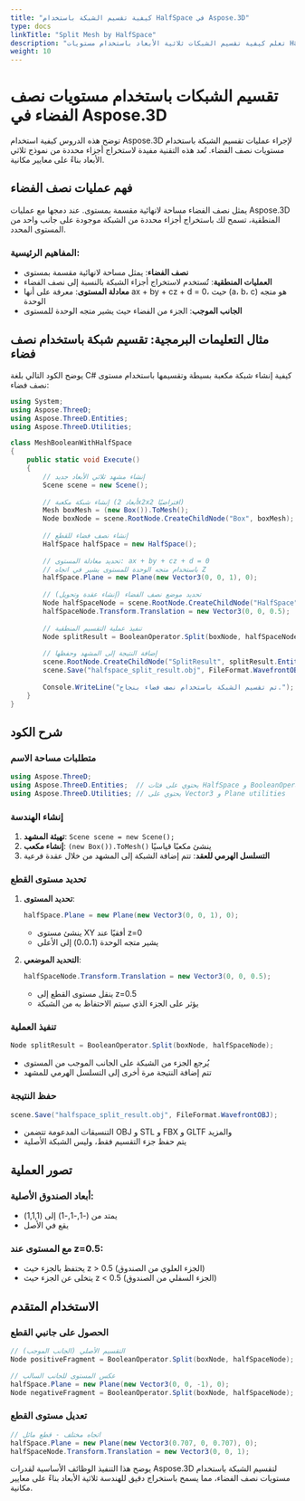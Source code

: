```yaml
---
title: "كيفية تقسيم الشبكة باستخدام HalfSpace في Aspose.3D"
type: docs
linkTitle: "Split Mesh by HalfSpace"
description: "تعلم كيفية تقسيم الشبكات ثلاثية الأبعاد باستخدام مستويات HalfSpace في Aspose.3D"
weight: 10
---
```


# تقسيم الشبكات باستخدام مستويات نصف الفضاء في Aspose.3D

توضح هذه الدروس كيفية استخدام Aspose.3D لإجراء عمليات تقسيم الشبكة باستخدام مستويات نصف الفضاء. تُعد هذه التقنية مفيدة لاستخراج أجزاء محددة من نموذج ثلاثي الأبعاد بناءً على معايير مكانية.

## فهم عمليات نصف الفضاء

يمثل نصف الفضاء مساحة لانهائية مقسمة بمستوى. عند دمجها مع عمليات Aspose.3D المنطقية، تسمح لك باستخراج أجزاء محددة من الشبكة موجودة على جانب واحد من المستوى المحدد.

### المفاهيم الرئيسية:
- **نصف الفضاء**: يمثل مساحة لانهائية مقسمة بمستوى
- **العمليات المنطقية**: تُستخدم لاستخراج أجزاء الشبكة بالنسبة إلى نصف الفضاء
- **معادلة المستوى**: معرفة على أنها ax + by + cz + d = 0، حيث (a، b، c) هو متجه الوحدة
- **الجانب الموجب**: الجزء من الفضاء حيث يشير متجه الوحدة للمستوى

## مثال التعليمات البرمجية: تقسيم شبكة باستخدام نصف فضاء

يوضح الكود التالي بلغة C# كيفية إنشاء شبكة مكعبة بسيطة وتقسيمها باستخدام مستوى نصف فضاء:

```csharp
using System;
using Aspose.ThreeD;
using Aspose.ThreeD.Entities;
using Aspose.ThreeD.Utilities;

class MeshBooleanWithHalfSpace
{
    public static void Execute()
    {
        // إنشاء مشهد ثلاثي الأبعاد جديد
        Scene scene = new Scene();
        
        // إنشاء شبكة مكعبة (أبعاد 2x2x2 افتراضيًا)
        Mesh boxMesh = (new Box()).ToMesh();
        Node boxNode = scene.RootNode.CreateChildNode("Box", boxMesh);
        
        // إنشاء نصف فضاء للقطع
        HalfSpace halfSpace = new HalfSpace();
        
        // تحديد معادلة المستوى: ax + by + cz + d = 0
        // باستخدام متجه الوحدة للمستوى يشير في اتجاه Z
        halfSpace.Plane = new Plane(new Vector3(0, 0, 1), 0);
        
        // تحديد موضع نصف الفضاء (إنشاء عقدة وتحويل)
        Node halfSpaceNode = scene.RootNode.CreateChildNode("HalfSpace", halfSpace);
        halfSpaceNode.Transform.Translation = new Vector3(0, 0, 0.5);  // تحديد الموضع عند z=0.5
        
        // تنفيذ عملية التقسيم المنطقية
        Node splitResult = BooleanOperator.Split(boxNode, halfSpaceNode);
        
        // إضافة النتيجة إلى المشهد وحفظها
        scene.RootNode.CreateChildNode("SplitResult", splitResult.Entity);
        scene.Save("halfspace_split_result.obj", FileFormat.WavefrontOBJ);
        
        Console.WriteLine("تم تقسيم الشبكة باستخدام نصف فضاء بنجاح.");
    }
}
```

## شرح الكود

### متطلبات مساحة الاسم
```csharp
using Aspose.ThreeD;
using Aspose.ThreeD.Entities;  // يحتوي على فئات HalfSpace و BooleanOperator
using Aspose.ThreeD.Utilities; // يحتوي على Vector3 و Plane utilities
```

### إنشاء الهندسة
1. **تهيئة المشهد**: `Scene scene = new Scene();`
2. **إنشاء مكعب**: `(new Box()).ToMesh()` ينشئ مكعبًا قياسيًا
3. **التسلسل الهرمي للعقد**: تتم إضافة الشبكة إلى المشهد من خلال عقدة فرعية

### تحديد مستوى القطع
1. **تحديد المستوى**:
   ```csharp
   halfSpace.Plane = new Plane(new Vector3(0, 0, 1), 0);
   ```
   - ينشئ مستوى XY أفقيًا عند z=0
   - يشير متجه الوحدة (0،0،1) إلى الأعلى

2. **التحديد الموضعي**:
   ```csharp
   halfSpaceNode.Transform.Translation = new Vector3(0, 0, 0.5);
   ```
   - ينقل مستوى القطع إلى z=0.5
   - يؤثر على الجزء الذي سيتم الاحتفاظ به من الشبكة

### تنفيذ العملية
```csharp
Node splitResult = BooleanOperator.Split(boxNode, halfSpaceNode);
```
- يُرجع الجزء من الشبكة على الجانب الموجب من المستوى
- تتم إضافة النتيجة مرة أخرى إلى التسلسل الهرمي للمشهد

### حفظ النتيجة
```csharp
scene.Save("halfspace_split_result.obj", FileFormat.WavefrontOBJ);
```
- التنسيقات المدعومة تتضمن OBJ و STL و FBX و GLTF والمزيد
- يتم حفظ جزء التقسيم فقط، وليس الشبكة الأصلية

## تصور العملية

### أبعاد الصندوق الأصلية:
- يمتد من (-1,-1,-1) إلى (1,1,1)
- يقع في الأصل

### مع المستوى عند z=0.5:
- يحتفظ بالجزء حيث z > 0.5 (الجزء العلوي من الصندوق)
- يتخلى عن الجزء حيث z < 0.5 (الجزء السفلي من الصندوق)

## الاستخدام المتقدم

### الحصول على جانبي القطع
```csharp
// التقسيم الأصلي (الجانب الموجب)
Node positiveFragment = BooleanOperator.Split(boxNode, halfSpaceNode);

// عكس المستوى للجانب السالب
halfSpace.Plane = new Plane(new Vector3(0, 0, -1), 0);
Node negativeFragment = BooleanOperator.Split(boxNode, halfSpaceNode);
```

### تعديل مستوى القطع
```csharp
// اتجاه مختلف - قطع مائل
halfSpace.Plane = new Plane(new Vector3(0.707, 0, 0.707), 0);
halfSpaceNode.Transform.Translation = new Vector3(0, 0, 1);
```

يوضح هذا التنفيذ الوظائف الأساسية لقدرات Aspose.3D لتقسيم الشبكة باستخدام مستويات نصف الفضاء، مما يسمح باستخراج دقيق للهندسة ثلاثية الأبعاد بناءً على معايير مكانية.
